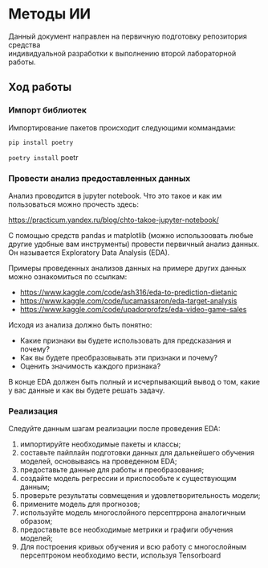  # Методы ИИ

Данный документ направлен на первичную подготовку репозитория средства   
индивидуальной разработки к выполнению второй лабораторной работы.

## Ход работы


### Импорт библиотек

Импортирование пакетов происходит следующими коммандами:  

`pip install poetry` 

`poetry install` 
poetr
### Провести анализ предоставленных данных

Анализ проводится в jupyter notebook. Что это такое и как им пользоваться можно прочесть здесь:

https://practicum.yandex.ru/blog/chto-takoe-jupyter-notebook/

С помощью средств pandas и matplotlib (можно использоовать любые другие удобные вам инструменты)
провести первичный анализ данных. Он называется Exploratory Data Analysis (EDA).

Примеры проведенных анализов данных на примере других данных можно ознакомиться по ссылкам:

- https://www.kaggle.com/code/ash316/eda-to-prediction-dietanic
- https://www.kaggle.com/code/lucamassaron/eda-target-analysis
- https://www.kaggle.com/code/upadorprofzs/eda-video-game-sales

Исходя из анализа должно быть понятно:

- Какие признаки вы будете использовать для предсказания и почему?
- Как вы будете преобразовывать эти признаки и почему?
- Оценить значимость каждого признака?

В конце EDA должен быть полный и исчерпывающий вывод о том, какие у вас данные и как вы будете решать задачу.


### Реализация

Следуйте данным шагам реализации после проведения EDA:

1. импортируйте необходимые пакеты и классы;
2. составьте пайплайн подготовки данных для дальнейшего обучения моделей, основываясь на проведенном EDA;
3. предоставьте данные для работы и преобразования;
4. создайте модель регрессии и приспособьте к существующим данным;
5. проверьте результаты совмещения и удовлетворительность модели;
6. примените модель для прогнозов;
7. используйте модель многослойного персептррона аналогичным образом;
8. предоставьте все необходимые метрики и графиги обучения моделей;
9. Для построения кривых обучения и всю работу с многослойным персептроном необходимо вести, используя Tensorboard
